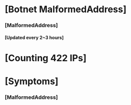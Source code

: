 # [Botnet MalformedAddress]
### [MalformedAddress]
#### [Updated every 2~3 hours]

# [Counting 422 IPs]

# [Symptoms] 
###   [MalformedAddress]
